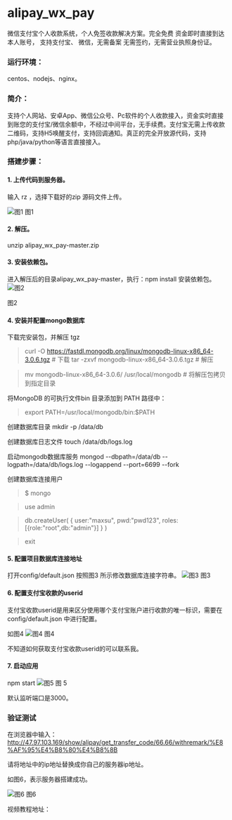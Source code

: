 # alipay_wx_pay
微信支付宝个人收款系统，个人免签收款解决方案。完全免费 资金即时直接到达本人账号， 支持支付宝、 微信，无需备案 无需签约，无需营业执照身份证。


### 运行环境： 
centos、nodejs、nginx。
### 简介：
  支持个人网站、安卓App、微信公众号、Pc软件的个人收款接入，资金实时直接到账您的支付宝/微信余额中，不经过中间平台，无手续费。支付宝无需上传收款二维码，支持H5唤醒支付，支持回调通知。真正的完全开放源代码，支持php/java/python等语言直接接入。

### 搭建步骤：

#### 1. 上传代码到服务器。

输入 rz ，选择下载好的zip 源码文件上传。

![图1](https://github.com/walkingmanc/MyPostImage/blob/master/alipay_wx_pay/1.png)
  图1



#### 2. 解压。
unzip  alipay_wx_pay-master.zip

#### 3. 安装依赖包。
进入解压后的目录alipay_wx_pay-master，执行：npm  install 安装依赖包。
![图2](https://github.com/walkingmanc/MyPostImage/blob/master/alipay_wx_pay/2.png)

图2 
#### 4. 安装并配置mongo数据库
 
下载完安装包，并解压 tgz

> curl -O https://fastdl.mongodb.org/linux/mongodb-linux-x86_64-3.0.6.tgz    # 下载
> tar -zxvf mongodb-linux-x86_64-3.0.6.tgz                                   # 解压

> mv  mongodb-linux-x86_64-3.0.6/ /usr/local/mongodb    # 将解压包拷贝到指定目录                   

将MongoDB 的可执行文件bin 目录添加到 PATH 路径中：
> export PATH=/usr/local/mongodb/bin:$PATH

创建数据库目录
mkdir -p /data/db

创建数据库日志文件
touch /data/db/logs.log

启动mongodb数据库服务
mongod --dbpath=/data/db --logpath=/data/db/logs.log --logappend --port=6699 --fork

创建数据库连接用户

> $ mongo

> use admin

> db.createUser(
     {
       user:"maxsu",
       pwd:"pwd123",
       roles:[{role:"root",db:"admin"}]
     }
  )

> exit


#### 5. 配置项目数据库连接地址
打开config/default.json  按照图3 所示修改数据库连接字符串。
![图3](https://github.com/walkingmanc/MyPostImage/blob/master/alipay_wx_pay/3.png)
图3 

#### 6. 配置支付宝收款的userid

支付宝收款userid是用来区分使用哪个支付宝账户进行收款的唯一标识，需要在config/default.json 中进行配置。

如图4
![图4](https://github.com/walkingmanc/MyPostImage/blob/master/alipay_wx_pay/4.png)
图4

不知道如何获取支付宝收款userid的可以联系我。


#### 7. 启动应用
 npm start 
 ![图5](https://github.com/walkingmanc/MyPostImage/blob/master/alipay_wx_pay/5.png)
 图 5
 
 默认监听端口是3000。
 
 ###  验证测试
 
 在浏览器中输入：http://47.97.103.169/show/alipay/get_transfer_code/66.66/withremark/%E8%AF%95%E4%B8%80%E4%B8%8B
 
 请将地址中的ip地址替换成你自己的服务器ip地址。
 
 如图6，表示服务器搭建成功。
 
 ![图6](https://github.com/walkingmanc/MyPostImage/blob/master/alipay_wx_pay/6.png)
 图6 
 
 
 
 
 
 
 

视频教程地址：


